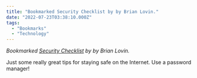 ```yaml
---
title: "Bookmarked Security Checklist by by Brian Lovin."
date: "2022-07-23T03:38:10.000Z"
tags: 
  - "Bookmarks"
  - "Technology"
---
```


_Bookmarked [Security Checklist](https://brianlovin.com/security) by by Brian Lovin._

Just some really great tips for staying safe on the Internet. Use a password manager!
